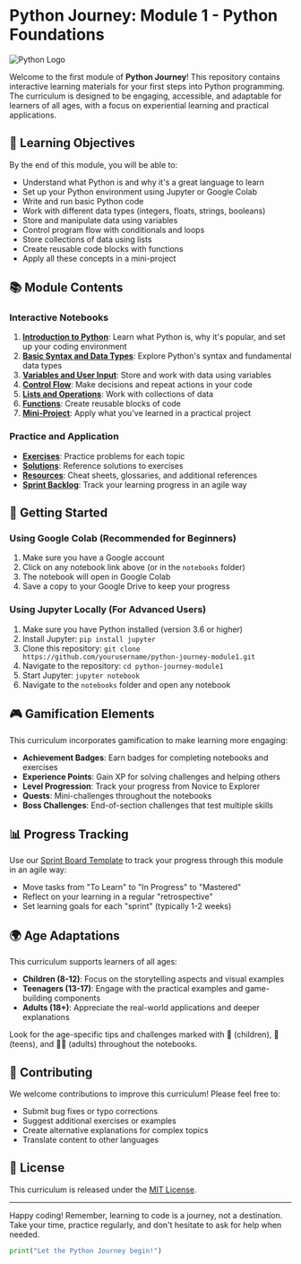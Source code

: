 # Python Journey: Module 1 - Python Foundations

![Python Logo](https://www.python.org/static/community_logos/python-logo-master-v3-TM.png)

Welcome to the first module of **Python Journey**! This repository contains interactive learning materials for your first steps into Python programming. The curriculum is designed to be engaging, accessible, and adaptable for learners of all ages, with a focus on experiential learning and practical applications.

## 🎯 Learning Objectives

By the end of this module, you will be able to:
- Understand what Python is and why it's a great language to learn
- Set up your Python environment using Jupyter or Google Colab
- Write and run basic Python code
- Work with different data types (integers, floats, strings, booleans)
- Store and manipulate data using variables
- Control program flow with conditionals and loops
- Store collections of data using lists
- Create reusable code blocks with functions
- Apply all these concepts in a mini-project

## 📚 Module Contents

### Interactive Notebooks

1. [**Introduction to Python**](notebooks/01_introduction_to_python.ipynb): Learn what Python is, why it's popular, and set up your coding environment
2. [**Basic Syntax and Data Types**](notebooks/02_basic_syntax_and_data_types.ipynb): Explore Python's syntax and fundamental data types
3. [**Variables and User Input**](notebooks/03_variables_and_user_input.ipynb): Store and work with data using variables
4. [**Control Flow**](notebooks/04_control_flow.ipynb): Make decisions and repeat actions in your code
5. [**Lists and Operations**](notebooks/05_lists_and_operations.ipynb): Work with collections of data
6. [**Functions**](notebooks/06_functions.ipynb): Create reusable blocks of code
7. [**Mini-Project**](notebooks/07_mini_project.ipynb): Apply what you've learned in a practical project

### Practice and Application

- [**Exercises**](exercises/): Practice problems for each topic
- [**Solutions**](solutions/): Reference solutions to exercises
- [**Resources**](resources/): Cheat sheets, glossaries, and additional references
- [**Sprint Backlog**](sprint_backlog.md): Track your learning progress in an agile way

## 🚀 Getting Started

### Using Google Colab (Recommended for Beginners)

1. Make sure you have a Google account
2. Click on any notebook link above (or in the `notebooks` folder)
3. The notebook will open in Google Colab
4. Save a copy to your Google Drive to keep your progress

### Using Jupyter Locally (For Advanced Users)

1. Make sure you have Python installed (version 3.6 or higher)
2. Install Jupyter: `pip install jupyter`
3. Clone this repository: `git clone https://github.com/yourusername/python-journey-module1.git`
4. Navigate to the repository: `cd python-journey-module1`
5. Start Jupyter: `jupyter notebook`
6. Navigate to the `notebooks` folder and open any notebook

## 🎮 Gamification Elements

This curriculum incorporates gamification to make learning more engaging:

- **Achievement Badges**: Earn badges for completing notebooks and exercises
- **Experience Points**: Gain XP for solving challenges and helping others
- **Level Progression**: Track your progress from Novice to Explorer
- **Quests**: Mini-challenges throughout the notebooks
- **Boss Challenges**: End-of-section challenges that test multiple skills

## 📊 Progress Tracking

Use our [Sprint Board Template](resources/sprint_board_template.md) to track your progress through this module in an agile way:
- Move tasks from "To Learn" to "In Progress" to "Mastered"
- Reflect on your learning in a regular "retrospective"
- Set learning goals for each "sprint" (typically 1-2 weeks)

## 🌍 Age Adaptations

This curriculum supports learners of all ages:

- **Children (8-12)**: Focus on the storytelling aspects and visual examples
- **Teenagers (13-17)**: Engage with the practical examples and game-building components
- **Adults (18+)**: Appreciate the real-world applications and deeper explanations

Look for the age-specific tips and challenges marked with 🧒 (children), 👦 (teens), and 👨‍💼 (adults) throughout the notebooks.

## 🤝 Contributing

We welcome contributions to improve this curriculum! Please feel free to:
- Submit bug fixes or typo corrections
- Suggest additional exercises or examples
- Create alternative explanations for complex topics
- Translate content to other languages

## 📝 License

This curriculum is released under the [MIT License](LICENSE).

---

Happy coding! Remember, learning to code is a journey, not a destination. Take your time, practice regularly, and don't hesitate to ask for help when needed.

```python
print("Let the Python Journey begin!")
```